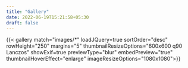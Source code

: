 ```yaml
---
title: "Gallery"
date: 2022-06-19T15:21:58+05:30
draft: false
---
```


{{< gallery match="images/*" loadJQuery=true sortOrder="desc" rowHeight="250" margins="5" thumbnailResizeOptions="600x600 q90 Lanczos" showExif=true previewType="blur" embedPreview="true" thumbnailHoverEffect="enlarge" imageResizeOptions="1080x1080">}}

